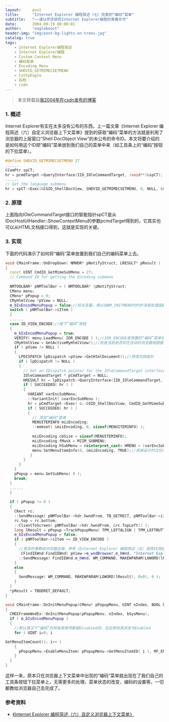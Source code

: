 ```yaml
---
layout:     post
title:      "Internet Explorer 编程简述（七）完美的“编码”菜单"
subtitle:   "——谨以怀念研究Internet Explorer编程的青春岁月"
date:       2004-09-19 00:00:01
author:     "eagleboost"
header-img: "img/post-bg-lights-on-trees.jpg"
catalog: true
tags:
    - Internet Explorer编程简述
    - Internet Explorer编程
    - Custom Context Menu
    - 编码菜单
    - Encoding Menu
    - SHDVID_GETMIMECSETMENU
    - CathyEagle
    - 存档
    - csdn
---
```


> 本文转载自[我2004年在csdn发布的博客](https://blog.csdn.net/CathyEagle/article/details/109886)

### 1. 概述

Internet Explorer有实在太多没有公布的东西。上一篇文章《Internet Explorer 编程简述（六）自定义浏览器上下文菜单》提到的获取“编码”菜单的方法就是利用了浏览器的上层窗口“Shell DocObject View”的未公布的命令ID。本文将要介绍的是如何用这个ID把“编码”菜单放到我们自己的菜单中来（如工具条上的“编码”按钮的下拉菜单）。

```c++
#define SHDVID_GETMIMECSETMENU 27
......
CComPtr spCT;
hr = pcmdTarget->QueryInterface(IID_IOleCommandTarget, (void**)&spCT);
......
// Get the language submenu
hr = spCT->Exec(&CGID_ShellDocView, SHDVID_GETMIMECSETMENU, 0, NULL, &var);
```

### 2. 原理

上面指向IOleCommandTarget接口的智能指针spCT是从IDocHostUIHandler::ShowContextMenu的参数pcmdTarget得到的，它其实也可以从HTML文档接口得到，这就是实现的关键。

### 3. 实现

下面的代码演示了如何将“编码”菜单放置到我们自己的编码菜单上去。

```c++
void CMainFrame::OnDropDown( NMHDR* pNotifyStruct, LRESULT* pResult )
{
  const UINT CmdID_GetMimeSubMenu = 27;
  // Command ID for getting the Encoding submenu
 
  NMTOOLBAR* pNMToolBar = ( NMTOOLBAR* )pNotifyStruct;
  CMenu menu;
  CMenu* pPopup = 0;
  CMyHtmlView *pView = NULL;
  m_bIsEncodMenuPopup = false;//标志变量，用以在WM_INITMENUPOPUP消息处理函数中检查“编码”菜单
  switch ( pNMToolBar->iItem )
  {
  ......  
  case ID_VIEW_ENCODE://按下“编码”按钮
  {
    m_bIsEncodMenuPopup = true;
    VERIFY( menu.LoadMenu( IDR_ENCODE ) );//IDR_ENCODE是预置的“编码”菜单资源，内含任意一项占位用的菜单
    CMyHtmlView = GetActiveMyHtmlView();//检查当前是否存在活动的浏览器视图窗口
    if ( pView != NULL )
    {
      LPDISPATCH lpDispatch =pView->GetHtmlDocument();//获得文档指针
      if ( lpDispatch != NULL )
      {
        // Get an IDispatch pointer for the IOleCommandTarget interface.
        IOleCommandTarget * pCmdTarget = NULL;
        HRESULT hr = lpDispatch->QueryInterface(IID_IOleCommandTarget, (void**)&pCmdTarget);
        if ( SUCCEEDED( hr ) )
        {
          VARIANT varEncSubMenu;
          ::VariantInit( &varEncSubMenu );
          hr = pCmdTarget->Exec( &::CGID_ShellDocView, CmdID_GetMimeSubMenu, OLECMDEXECOPT_DODEFAULT, NULL, &varEncSubMenu );
          if ( SUCCEEDED( hr ) )
          {
            // 添加“编码”菜单
            MENUITEMINFO miiEncoding;
            ::memset( &miiEncoding, 0, sizeof(MENUITEMINFO) );
 
            miiEncoding.cbSize = sizeof(MENUITEMINFO);
            miiEncoding.fMask = MIIM_SUBMENU;
            miiEncoding.hSubMenu = reinterpret_cast< HMENU > (varEncSubMenu.byref);
            menu.SetMenuItemInfo(0, &miiEncoding, TRUE);//丢掉设计时占位用的菜单，替换为“编码”菜单
           }
        }
      }
    }
    pPopup = menu.GetSubMenu( 0 );
    break;
  }
  ......
  }
  
  if ( pPopup != 0 )
  {
    CRect rc;
    ::SendMessage( pNMToolBar->hdr.hwndFrom, TB_GETRECT, pNMToolBar->iItem, ( LPARAM )&rc );
    rc.top = rc.bottom;
    ::ClientToScreen( pNMToolBar->hdr.hwndFrom, &rc.TopLeft() );
    long lResult = pPopup->TrackPopupMenu( TPM_LEFTALIGN | TPM_LEFTBUTTON | TPM_RETURNCMD, rc.left, rc.top, this );
    m_bIsEncodMenuPopup = false;
    if ( pNMToolBar->iItem == ID_VIEW_ENCODE )
    {
      //其余的事教给浏览器去做，参考《Internet Explorer 编程简述（五）调用IE隐藏的命令（中文版）》
       CFindIEWnd FindIEWnd( pView->m_wndBrowser.m_hWnd, "Internet Explorer_Server");
      ::SendMessage( FindIEWnd.m_hWnd, WM_COMMAND, MAKEWPARAM(LOWORD(lResult), 0x0), 0 );
    }
    else
    {
      SendMessage( WM_COMMAND, MAKEWPARAM(LOWORD(lResult), 0x0), 0 );
    }
  }
  *pResult = TBDDRET_DEFAULT;
}

void CMainFrame::OnInitMenuPopup(CMenu* pPopupMenu, UINT nIndex, BOOL bSysMenu)
{
  CMDIFrameWndEx::OnInitMenuPopup(pPopupMenu, nIndex, bSysMenu);
  if ( m_bIsEncodMenuPopup )
  {
    //默认情况下“编码”的所有菜单项都是Disabled的，在此修改其状态为Enabled
    for ( UINT i=0; i

GetMenuItemCount(); i++ )
    {
      pPopupMenu->EnableMenuItem( pPopupMenu->GetMenuItemID( i ), MF_ENABLED | MF_BYCOMMAND );
    }
  }
}
```

这样一来，原本只在浏览器上下文菜单中出现的“编码”菜单就出现在了我们自己的工具条按钮下拉菜单上，无需更多的处理，菜单状态的改变，编码的设置等，一切都教给浏览器自己去完成了。

### 参考资料

+ [《Internet Explorer 编程简述（六）自定义浏览器上下文菜单》](https://eagleboost.com/2004/09/19/0_Internet-Explorer-%E7%BC%96%E7%A8%8B%E7%AE%80%E8%BF%B0-%E5%85%AD-%E8%87%AA%E5%AE%9A%E4%B9%89%E6%B5%8F%E8%A7%88%E5%99%A8%E4%B8%8A%E4%B8%8B%E6%96%87%E8%8F%9C%E5%8D%95/)